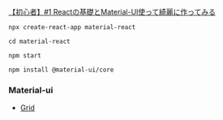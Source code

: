 [【初心者】#1 Reactの基礎とMaterial-UI使って綺麗に作ってみる](https://qiita.com/Bashi50/items/8964cc55c596e51fcbbe)

`npx create-react-app material-react`

`cd material-react`

`npm start`

`npm install @material-ui/core`

### Material-ui

- [Grid](https://material-ui.com/components/grid/#grid)